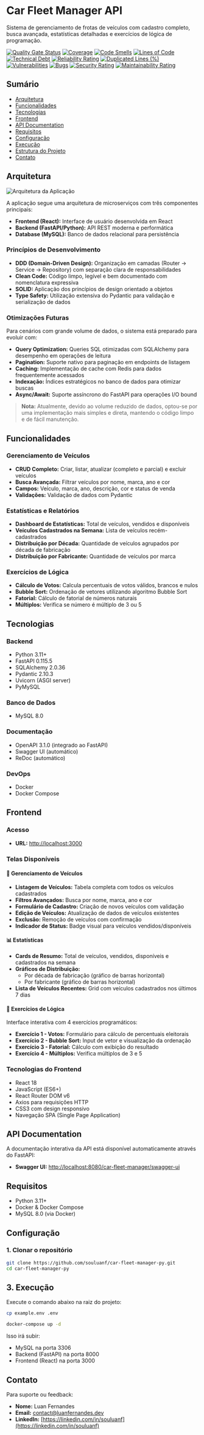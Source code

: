 # Car Fleet Manager API

Sistema de gerenciamento de frotas de veículos com cadastro completo, busca avançada, estatísticas detalhadas e exercícios de lógica de programação.

[![Quality Gate Status](https://sonarcloud.io/api/project_badges/measure?project=souluanf_car-fleet-manager-py&metric=alert_status&token=b6ce94a17d4984b5ba72c334c6e61732ebff4d15)](https://sonarcloud.io/summary/new_code?id=souluanf_car-fleet-manager-py)
[![Coverage](https://sonarcloud.io/api/project_badges/measure?project=souluanf_car-fleet-manager-py&metric=coverage&token=b6ce94a17d4984b5ba72c334c6e61732ebff4d15)](https://sonarcloud.io/summary/new_code?id=souluanf_car-fleet-manager-py)
[![Code Smells](https://sonarcloud.io/api/project_badges/measure?project=souluanf_car-fleet-manager-py&metric=code_smells&token=b6ce94a17d4984b5ba72c334c6e61732ebff4d15)](https://sonarcloud.io/summary/new_code?id=souluanf_car-fleet-manager-py)
[![Lines of Code](https://sonarcloud.io/api/project_badges/measure?project=souluanf_car-fleet-manager-py&metric=ncloc&token=b6ce94a17d4984b5ba72c334c6e61732ebff4d15)](https://sonarcloud.io/summary/new_code?id=souluanf_car-fleet-manager-py)
[![Technical Debt](https://sonarcloud.io/api/project_badges/measure?project=souluanf_car-fleet-manager-py&metric=sqale_index&token=b6ce94a17d4984b5ba72c334c6e61732ebff4d15)](https://sonarcloud.io/summary/new_code?id=souluanf_car-fleet-manager-py)
[![Reliability Rating](https://sonarcloud.io/api/project_badges/measure?project=souluanf_car-fleet-manager-py&metric=reliability_rating&token=b6ce94a17d4984b5ba72c334c6e61732ebff4d15)](https://sonarcloud.io/summary/new_code?id=souluanf_car-fleet-manager-py)
[![Duplicated Lines (%)](https://sonarcloud.io/api/project_badges/measure?project=souluanf_car-fleet-manager-py&metric=duplicated_lines_density&token=b6ce94a17d4984b5ba72c334c6e61732ebff4d15)](https://sonarcloud.io/summary/new_code?id=souluanf_car-fleet-manager-py)
[![Vulnerabilities](https://sonarcloud.io/api/project_badges/measure?project=souluanf_car-fleet-manager-py&metric=vulnerabilities&token=b6ce94a17d4984b5ba72c334c6e61732ebff4d15)](https://sonarcloud.io/summary/new_code?id=souluanf_car-fleet-manager-py)
[![Bugs](https://sonarcloud.io/api/project_badges/measure?project=souluanf_car-fleet-manager-py&metric=bugs&token=b6ce94a17d4984b5ba72c334c6e61732ebff4d15)](https://sonarcloud.io/summary/new_code?id=souluanf_car-fleet-manager-py)
[![Security Rating](https://sonarcloud.io/api/project_badges/measure?project=souluanf_car-fleet-manager-py&metric=security_rating&token=b6ce94a17d4984b5ba72c334c6e61732ebff4d15)](https://sonarcloud.io/summary/new_code?id=souluanf_car-fleet-manager-py)
[![Maintainability Rating](https://sonarcloud.io/api/project_badges/measure?project=souluanf_car-fleet-manager-py&metric=sqale_rating&token=b6ce94a17d4984b5ba72c334c6e61732ebff4d15)](https://sonarcloud.io/summary/new_code?id=souluanf_car-fleet-manager-py)

## Sumário

- [Arquitetura](#arquitetura)
- [Funcionalidades](#funcionalidades)
- [Tecnologias](#tecnologias)
- [Frontend](#frontend)
- [API Documentation](#api-documentation)
- [Requisitos](#requisitos)
- [Configuração](#configuração)
- [Execução](#execução)
- [Estrutura do Projeto](#estrutura-do-projeto)
- [Contato](#contato)

## Arquitetura

![Arquitetura da Aplicação](car-fleet-manager-py.png)

A aplicação segue uma arquitetura de microserviços com três componentes principais:
- **Frontend (React):** Interface de usuário desenvolvida em React
- **Backend (FastAPI/Python):** API REST moderna e performática
- **Database (MySQL):** Banco de dados relacional para persistência

### Princípios de Desenvolvimento
- **DDD (Domain-Driven Design):** Organização em camadas (Router → Service → Repository) com separação clara de responsabilidades
- **Clean Code:** Código limpo, legível e bem documentado com nomenclatura expressiva
- **SOLID:** Aplicação dos princípios de design orientado a objetos
- **Type Safety:** Utilização extensiva do Pydantic para validação e serialização de dados

### Otimizações Futuras

Para cenários com grande volume de dados, o sistema está preparado para evoluir com:
- **Query Optimization:** Queries SQL otimizadas com SQLAlchemy para desempenho em operações de leitura
- **Pagination:** Suporte nativo para paginação em endpoints de listagem
- **Caching:** Implementação de cache com Redis para dados frequentemente acessados
- **Indexação:** Índices estratégicos no banco de dados para otimizar buscas
- **Async/Await:** Suporte assíncrono do FastAPI para operações I/O bound

> **Nota:** Atualmente, devido ao volume reduzido de dados, optou-se por uma implementação mais simples e direta, mantendo o código limpo e de fácil manutenção.

## Funcionalidades

### Gerenciamento de Veículos
- **CRUD Completo:** Criar, listar, atualizar (completo e parcial) e excluir veículos
- **Busca Avançada:** Filtrar veículos por nome, marca, ano e cor
- **Campos:** Veículo, marca, ano, descrição, cor e status de venda
- **Validações:** Validação de dados com Pydantic

### Estatísticas e Relatórios
- **Dashboard de Estatísticas:** Total de veículos, vendidos e disponíveis
- **Veículos Cadastrados na Semana:** Lista de veículos recém-cadastrados
- **Distribuição por Década:** Quantidade de veículos agrupados por década de fabricação
- **Distribuição por Fabricante:** Quantidade de veículos por marca

### Exercícios de Lógica
- **Cálculo de Votos:** Calcula percentuais de votos válidos, brancos e nulos
- **Bubble Sort:** Ordenação de vetores utilizando algoritmo Bubble Sort
- **Fatorial:** Cálculo de fatorial de números naturais
- **Múltiplos:** Verifica se número é múltiplo de 3 ou 5

## Tecnologias

### Backend
- Python 3.11+
- FastAPI 0.115.5
- SQLAlchemy 2.0.36
- Pydantic 2.10.3
- Uvicorn (ASGI server)
- PyMySQL

### Banco de Dados
- MySQL 8.0

### Documentação
- OpenAPI 3.1.0 (integrado ao FastAPI)
- Swagger UI (automático)
- ReDoc (automático)

### DevOps
- Docker
- Docker Compose

## Frontend

### Acesso
- **URL:** [http://localhost:3000](http://localhost:3000)

### Telas Disponíveis

#### 🚗 Gerenciamento de Veículos
- **Listagem de Veículos:** Tabela completa com todos os veículos cadastrados
- **Filtros Avançados:** Busca por nome, marca, ano e cor
- **Formulário de Cadastro:** Criação de novos veículos com validação
- **Edição de Veículos:** Atualização de dados de veículos existentes
- **Exclusão:** Remoção de veículos com confirmação
- **Indicador de Status:** Badge visual para veículos vendidos/disponíveis

#### 📊 Estatísticas
- **Cards de Resumo:** Total de veículos, vendidos, disponíveis e cadastrados na semana
- **Gráficos de Distribuição:**
  - Por década de fabricação (gráfico de barras horizontal)
  - Por fabricante (gráfico de barras horizontal)
- **Lista de Veículos Recentes:** Grid com veículos cadastrados nos últimos 7 dias

#### 🧮 Exercícios de Lógica
Interface interativa com 4 exercícios programáticos:
- **Exercício 1 - Votos:** Formulário para cálculo de percentuais eleitorais
- **Exercício 2 - Bubble Sort:** Input de vetor e visualização da ordenação
- **Exercício 3 - Fatorial:** Cálculo com exibição do resultado
- **Exercício 4 - Múltiplos:** Verifica múltiplos de 3 e 5

### Tecnologias do Frontend
- React 18
- JavaScript (ES6+)
- React Router DOM v6
- Axios para requisições HTTP
- CSS3 com design responsivo
- Navegação SPA (Single Page Application)

## API Documentation

A documentação interativa da API está disponível automaticamente através do FastAPI:

- **Swagger UI:** [http://localhost:8080/car-fleet-manager/swagger-ui](http://localhost:8080/car-fleet-manager/swagger-ui)

## Requisitos

- Python 3.11+
- Docker & Docker Compose
- MySQL 8.0 (via Docker)

## Configuração

### 1. Clonar o repositório

```bash
git clone https://github.com/souluanf/car-fleet-manager-py.git
cd car-fleet-manager-py
```

## 3. Execução

Execute o comando abaixo na raiz do projeto:

```bash
cp example.env .env
```


```bash
docker-compose up -d
```

Isso irá subir:
- MySQL na porta 3306
- Backend (FastAPI) na porta 8000
- Frontend (React) na porta 3000


## Contato

Para suporte ou feedback:

- **Nome:** Luan Fernandes
- **Email:**  [contact@luanfernandes.dev](mailto:contact@luanfernandes.dev)
- **LinkedIn:** [https://linkedin.com/in/souluanf](https://linkedin.com/in/souluanf)
